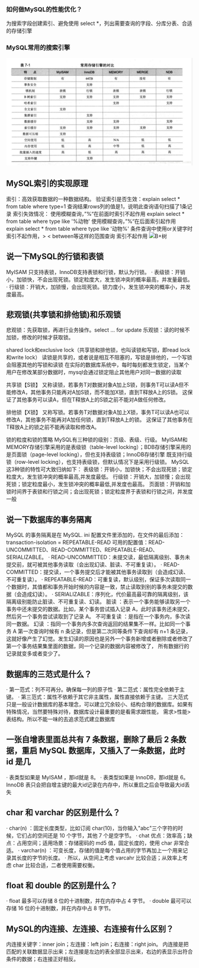### 如何做MySQL的性能优化？
为搜索字段创建索引、避免使用 select *，列出需要查询的字段、分库分表、合适的存储引擎
### MySQL常用的搜索引擎
![搜索引擎](img/搜索引擎.png)

## MySQL索引的实现原理
索引：高效获取数据的一种数据结构。
验证索引是否生效：explain select * from table where type=1 查询结果rows列的值是1，说明此查询语句扫描了1条记录
索引失效情况：
使用模糊查询，”%“在前面时索引不起作用 explain select * from table where type like '%动物'
使用模糊查询，”%“在后面索引起作用 explain select * from table where type like '动物%'
条件查询中使用or关键字时 索引不起作用，> < between等这样的范围查询 索引不起作用
![B+树](/B+树.png)  

## 说一下MySQL的行锁和表锁
MyISAM 只支持表锁，InnoDB支持表锁和行锁，默认为行锁。
· 表级锁：开销小，加锁快，不会出现死锁。锁定粒度大，发生锁冲突的概率最高，并发量最低。
· 行级锁：开销大，加锁慢，会出现死锁。锁力度小，发生锁冲突的概率小，并发度最高。

## 悲观锁(共享锁和排他锁)和乐观锁
悲观锁：先获取锁，再进行业务操作。select … for update
乐观锁：读的时候不加锁，修改的时候才获取锁。

shared lock和exclusive lock（共享锁和排他锁，也叫读锁和写锁，即read lock和write lock）
读锁是共享的，或者说是相互不阻塞的，写锁是排他的，一个写锁会阻塞其他的写锁和读锁
在实际的数据库系统中，每时每刻都发生锁定，当某个用户在修改某部分数据时，mysql会通过锁定阻止其他用户对同一数据的读取

共享锁【S锁】
又称读锁，若事务T对数据对象A加上S锁，则事务T可以读A但不能修改A，其他事务只能再对A加S锁，而不能加X锁，直到T释放A上的S锁。
这保证了其他事务可以读A，但在T释放A上的S锁之前不能对A做任何修改。
 
排他锁【X锁】
又称写锁。若事务T对数据对象A加上X锁，事务T可以读A也可以修改A，其他事务不能再对A加任何锁，直到T释放A上的锁。
这保证了其他事务在T释放A上的锁之前不能再读取和修改A。

锁的粒度和锁的策略
MySQL有三种锁的级别：页级、表级、行级。
MyISAM和MEMORY存储引擎采用的是表级锁（table-level locking）；BDB存储引擎采用的是页面锁（page-level locking），但也支持表级锁；InnoDB存储引擎
既支持行级锁（row-level locking），也支持表级锁，但默认情况下是采用行级锁。
MySQL这3种锁的特性可大致归纳如下：
表级锁：开销小，加锁快；不会出现死锁；锁定粒度大，发生锁冲突的概率最高,并发度最低。
行级锁：开销大，加锁慢；会出现死锁；锁定粒度最小，发生锁冲突的概率最低,并发度也最高。
页面锁：开销和加锁时间界于表锁和行锁之间；会出现死锁；锁定粒度界于表锁和行锁之间，并发度一般

## 说一下数据库的事务隔离
MySQL 的事务隔离是在 MySQL. ini 配置文件里添加的，在文件的最后添加：
transaction-isolation = REPEATABLE-READ
可用的配置值：READ-UNCOMMITTED、READ-COMMITTED、REPEATABLE-READ、SERIALIZABLE。
· READ-UNCOMMITTED：未提交读，最低隔离级别、事务未提交前，就可被其他事务读取（会出现幻读、脏读、不可重复读）。
· READ-COMMITTED：提交读，一个事务提交后才能被其他事务读取到（会造成幻读、不可重复读）。
· REPEATABLE-READ：可重复读，默认级别，保证多次读取同一个数据时，其值都和事务开始时候的内容是一致，禁止读取到别的事务未提交的数据（会造成幻读）。
· SERIALIZABLE：序列化，代价最高最可靠的隔离级别，该隔离级别能防止脏读、不可重复读、幻读。
脏读 ：表示一个事务能够读取另一个事务中还未提交的数据。比如，某个事务尝试插入记录 A，此时该事务还未提交，然后另一个事务尝试读取到了记录 A。
不可重复读 ：是指在一个事务内，多次读同一数据。
幻读 ：指同一个事务内多次查询返回的结果集不一样。比如同一个事务 A 第一次查询时候有 n 条记录，但是第二次同等条件下查询却有 n+1 条记录，
这就好像产生了幻觉。发生幻读的原因也是另外一个事务新增或者删除或者修改了第一个事务结果集里面的数据，同一个记录的数据内容被修改了，
所有数据行的记录就变多或者变少了。

## 数据库的三范式是什么？
· 第一范式：列不可再分。确保每一列的原子性
· 第二范式：属性完全依赖于主键。
· 第三范式：属性不依赖于其它非主属性，属性直接依赖于主键。
三大范式只是一般设计数据库的基本理念，可以建立冗余较小、结构合理的数据库。如果有特殊情况，当然要特殊对待，数据库设计最重要的是看需求跟性能，
需求>性能>表结构。所以不能一味的去追求范式建立数据库

## 一张自增表里面总共有 7 条数据，删除了最后 2 条数据，重启 MySQL 数据库，又插入了一条数据，此时 id 是几
· 表类型如果是 MyISAM ，那id就是 8。
· 表类型如果是 InnoDB，那id就是 6。
InnoDB 表只会把自增主键的最大id记录在内存中，所以重启之后会导致最大id丢失

## char 和 varchar 的区别是什么？
· char(n) ：固定长度类型，比如订阅 char(10)，当你输入"abc"三个字符的时候，它们占的空间还是 10 个字节，其他 7 个是空字节。
· chat 优点：效率高；缺点：占用空间；适用场景：存储密码的 md5 值，固定长度的，使用 char 非常合适。
· varchar(n) ：可变长度，存储的值是每个值占用的字节再加上一个用来记录其长度的字节的长度。
· 所以，从空间上考虑 varcahr 比较合适；从效率上考虑 char 比较合适，二者使用需要权衡。

## float 和 double 的区别是什么？
· float 最多可以存储 8 位的十进制数，并在内存中占 4 字节。
· double 最可可以存储 16 位的十进制数，并在内存中占 8 字节。

## MySQL的内连接、左连接、右连接有什么区别？
内连接关键字：inner join；左连接：left join；右连接：right join。
内连接是把匹配的关联数据显示出来；左连接是左边的表全部显示出来，右边的表显示出符合条件的数据；右连接正好相反。
